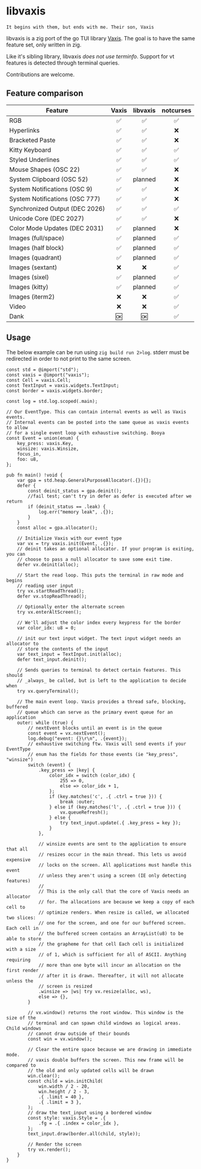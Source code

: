 # libvaxis

```
It begins with them, but ends with me. Their son, Vaxis
```

libvaxis is a zig port of the go TUI library
[Vaxis](https://git.sr.ht/~rockorager/vaxis). The goal is to have the same
feature set, only written in zig.

Like it's sibling library, libvaxis _does not use terminfo_. Support for vt
features is detected through terminal queries.

Contributions are welcome.

## Feature comparison

| Feature                        | Vaxis | libvaxis | notcurses |
| ------------------------------ | :---: | :------: | :-------: |
| RGB                            |  ✅   |    ✅    |    ✅     |
| Hyperlinks                     |  ✅   |    ✅    |    ❌     |
| Bracketed Paste                |  ✅   |    ✅    |    ❌     |
| Kitty Keyboard                 |  ✅   |    ✅    |    ✅     |
| Styled Underlines              |  ✅   |    ✅    |    ✅     |
| Mouse Shapes (OSC 22)          |  ✅   |    ✅    |    ❌     |
| System Clipboard (OSC 52)      |  ✅   | planned  |    ❌     |
| System Notifications (OSC 9)   |  ✅   |    ✅    |    ❌     |
| System Notifications (OSC 777) |  ✅   |    ✅    |    ❌     |
| Synchronized Output (DEC 2026) |  ✅   |    ✅    |    ✅     |
| Unicode Core (DEC 2027)        |  ✅   |    ✅    |    ❌     |
| Color Mode Updates (DEC 2031)  |  ✅   | planned  |    ❌     |
| Images (full/space)            |  ✅   | planned  |    ✅     |
| Images (half block)            |  ✅   | planned  |    ✅     |
| Images (quadrant)              |  ✅   | planned  |    ✅     |
| Images (sextant)               |  ❌   |    ❌    |    ✅     |
| Images (sixel)                 |  ✅   | planned  |    ✅     |
| Images (kitty)                 |  ✅   | planned  |    ✅     |
| Images (iterm2)                |  ❌   |    ❌    |    ✅     |
| Video                          |  ❌   |    ❌    |    ✅     |
| Dank                           |  🆗   |    🆗    |    ✅     |

## Usage

The below example can be run using `zig build run 2>log`. stderr must be
redirected in order to not print to the same screen.

```zig
const std = @import("std");
const vaxis = @import("vaxis");
const Cell = vaxis.Cell;
const TextInput = vaxis.widgets.TextInput;
const border = vaxis.widgets.border;

const log = std.log.scoped(.main);

// Our EventType. This can contain internal events as well as Vaxis events.
// Internal events can be posted into the same queue as vaxis events to allow
// for a single event loop with exhaustive switching. Booya
const Event = union(enum) {
    key_press: vaxis.Key,
    winsize: vaxis.Winsize,
    focus_in,
    foo: u8,
};

pub fn main() !void {
    var gpa = std.heap.GeneralPurposeAllocator(.{}){};
    defer {
        const deinit_status = gpa.deinit();
        //fail test; can't try in defer as defer is executed after we return
        if (deinit_status == .leak) {
            log.err("memory leak", .{});
        }
    }
    const alloc = gpa.allocator();

    // Initialize Vaxis with our event type
    var vx = try vaxis.init(Event, .{});
    // deinit takes an optional allocator. If your program is exiting, you can
    // choose to pass a null allocator to save some exit time.
    defer vx.deinit(alloc);

    // Start the read loop. This puts the terminal in raw mode and begins
    // reading user input
    try vx.startReadThread();
    defer vx.stopReadThread();

    // Optionally enter the alternate screen
    try vx.enterAltScreen();

    // We'll adjust the color index every keypress for the border
    var color_idx: u8 = 0;

    // init our text input widget. The text input widget needs an allocator to
    // store the contents of the input
    var text_input = TextInput.init(alloc);
    defer text_input.deinit();

    // Sends queries to terminal to detect certain features. This should
    // _always_ be called, but is left to the application to decide when
    try vx.queryTerminal();

    // The main event loop. Vaxis provides a thread safe, blocking, buffered
    // queue which can serve as the primary event queue for an application
    outer: while (true) {
        // nextEvent blocks until an event is in the queue
        const event = vx.nextEvent();
        log.debug("event: {}\r\n", .{event});
        // exhaustive switching ftw. Vaxis will send events if your EventType
        // enum has the fields for those events (ie "key_press", "winsize")
        switch (event) {
            .key_press => |key| {
                color_idx = switch (color_idx) {
                    255 => 0,
                    else => color_idx + 1,
                };
                if (key.matches('c', .{ .ctrl = true })) {
                    break :outer;
                } else if (key.matches('l', .{ .ctrl = true })) {
                    vx.queueRefresh();
                } else {
                    try text_input.update(.{ .key_press = key });
                }
            },

            // winsize events are sent to the application to ensure that all
            // resizes occur in the main thread. This lets us avoid expensive
            // locks on the screen. All applications must handle this event
            // unless they aren't using a screen (IE only detecting features)
            //
            // This is the only call that the core of Vaxis needs an allocator
            // for. The allocations are because we keep a copy of each cell to
            // optimize renders. When resize is called, we allocated two slices:
            // one for the screen, and one for our buffered screen. Each cell in
            // the buffered screen contains an ArrayList(u8) to be able to store
            // the grapheme for that cell Each cell is initialized with a size
            // of 1, which is sufficient for all of ASCII. Anything requiring
            // more than one byte will incur an allocation on the first render
            // after it is drawn. Thereafter, it will not allocate unless the
            // screen is resized
            .winsize => |ws| try vx.resize(alloc, ws),
            else => {},
        }

        // vx.window() returns the root window. This window is the size of the
        // terminal and can spawn child windows as logical areas. Child windows
        // cannot draw outside of their bounds
        const win = vx.window();

        // Clear the entire space because we are drawing in immediate mode.
        // vaxis double buffers the screen. This new frame will be compared to
        // the old and only updated cells will be drawn
        win.clear();
        const child = win.initChild(
            win.width / 2 - 20,
            win.height / 2 - 3,
            .{ .limit = 40 },
            .{ .limit = 3 },
        );
        // draw the text_input using a bordered window
        const style: vaxis.Style = .{
            .fg = .{ .index = color_idx },
        };
        text_input.draw(border.all(child, style));

        // Render the screen
        try vx.render();
    }
}
```
